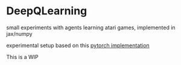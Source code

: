 # DeepQLearning
small experiments with agents learning atari games, implemented in jax/numpy

experimental setup based on this [pytorch implementation](https://github.com/philtabor/Youtube-Code-Repository/tree/master/ReinforcementLearning/DeepQLearning)

This is a WIP